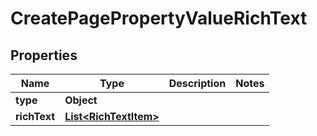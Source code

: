 

# CreatePagePropertyValueRichText


## Properties

| Name | Type | Description | Notes |
|------------ | ------------- | ------------- | -------------|
|**type** | **Object** |  |  |
|**richText** | [**List&lt;RichTextItem&gt;**](RichTextItem.md) |  |  |



